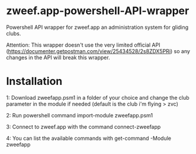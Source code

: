 # zweef.app-powershell-API-wrapper
Powershell API wrapper for zweef.app an administration system for gliding clubs.

Attention: This wrapper doesn't use the very limited official API (https://documenter.getpostman.com/view/25434528/2s8ZDX5PRi) so any changes in the API will break this wrapper.

# Installation
1: Download zweefapp.psm1 in a folder of your choice and change the club parameter in the module if needed (default is the club i'm flying > zvc)

2: Run powershell command import-module zweefapp.psm1

3: Connect to zweef.app with the command connect-zweefapp

4: You can list the available commands with get-command -Module zweefapp

